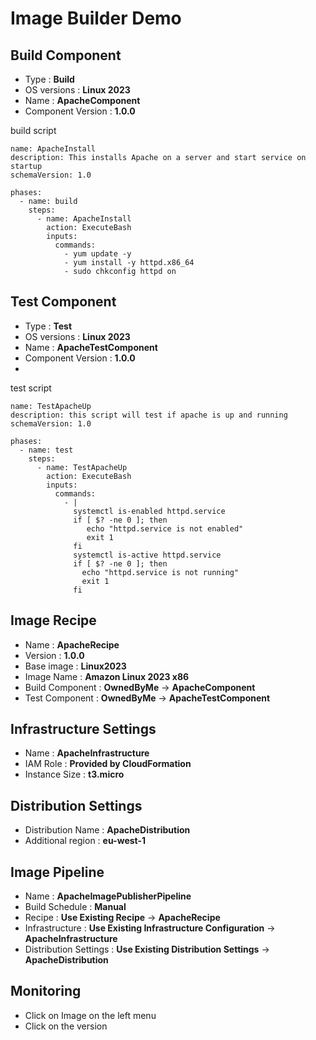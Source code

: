 # Image Builder Demo

## Build Component

* Type : **Build**
* OS versions : **Linux 2023**
* Name : **ApacheComponent**
* Component Version : **1.0.0**

build script

```
name: ApacheInstall
description: This installs Apache on a server and start service on startup
schemaVersion: 1.0

phases:
  - name: build
    steps:
      - name: ApacheInstall
        action: ExecuteBash
        inputs:
          commands:
            - yum update -y
            - yum install -y httpd.x86_64
            - sudo chkconfig httpd on
```

## Test Component

* Type : **Test**
* OS versions : **Linux 2023**
* Name : **ApacheTestComponent**
* Component Version : **1.0.0**
* 
test script

```
name: TestApacheUp
description: this script will test if apache is up and running
schemaVersion: 1.0

phases:
  - name: test
    steps:
      - name: TestApacheUp
        action: ExecuteBash
        inputs:
          commands:            
            - |
              systemctl is-enabled httpd.service
              if [ $? -ne 0 ]; then
                 echo "httpd.service is not enabled"
                 exit 1 
              fi
              systemctl is-active httpd.service
              if [ $? -ne 0 ]; then
                echo "httpd.service is not running"
                exit 1
              fi
```

## Image Recipe

* Name : **ApacheRecipe**
* Version : **1.0.0**
* Base image : **Linux2023**
* Image Name : **Amazon Linux 2023 x86**
* Build Component : **OwnedByMe** -> **ApacheComponent** 
* Test Component : **OwnedByMe** -> **ApacheTestComponent** 

## Infrastructure Settings

* Name : **ApacheInfrastructure**
* IAM Role : **Provided by CloudFormation**
* Instance Size : **t3.micro**

## Distribution Settings

* Distribution Name : **ApacheDistribution**
* Additional region : **eu-west-1**

## Image Pipeline

* Name : **ApacheImagePublisherPipeline**
* Build Schedule : **Manual**
* Recipe : **Use Existing Recipe** -> **ApacheRecipe**
* Infrastructure : **Use Existing Infrastructure Configuration** -> **ApacheInfrastructure**
* Distribution Settings : **Use Existing Distribution Settings** -> **ApacheDistribution**

## Monitoring

* Click on Image on the left menu
* Click on the version

